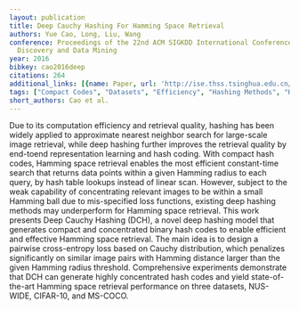 ```yaml
---
layout: publication
title: Deep Cauchy Hashing For Hamming Space Retrieval
authors: Yue Cao, Long, Liu, Wang
conference: Proceedings of the 22nd ACM SIGKDD International Conference on Knowledge
  Discovery and Data Mining
year: 2016
bibkey: cao2016deep
citations: 264
additional_links: [{name: Paper, url: 'http://ise.thss.tsinghua.edu.cn/~mlong/doc/deep-cauchy-hashing-cvpr18.pdf'}]
tags: ["Compact Codes", "Datasets", "Efficiency", "Hashing Methods", "KDD", "Multimodal Retrieval", "Neural Hashing", "Scalability", "Similarity Search"]
short_authors: Cao et al.
---
```

Due to its computation efficiency and retrieval quality,
hashing has been widely applied to approximate nearest
neighbor search for large-scale image retrieval, while deep
hashing further improves the retrieval quality by end-toend representation learning and hash coding. With compact
hash codes, Hamming space retrieval enables the most efficient constant-time search that returns data points within a
given Hamming radius to each query, by hash table lookups
instead of linear scan. However, subject to the weak capability of concentrating relevant images to be within a small
Hamming ball due to mis-specified loss functions, existing deep hashing methods may underperform for Hamming
space retrieval.  This work presents Deep Cauchy Hashing
(DCH), a novel deep hashing model that generates compact
and concentrated binary hash codes to enable efficient and
effective Hamming space retrieval. The main idea is to design a pairwise cross-entropy loss based on Cauchy distribution, which penalizes significantly on similar image pairs
with Hamming distance larger than the given Hamming radius threshold. Comprehensive experiments demonstrate
that DCH can generate highly concentrated hash codes and
yield state-of-the-art Hamming space retrieval performance
on three datasets, NUS-WIDE, CIFAR-10, and MS-COCO.